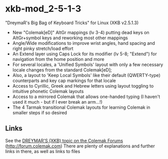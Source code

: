 xkb-mod_2-5-1-3
===============

"DreymaR's Big Bag of Keyboard Tricks" for Linux (XKB v2.5.1.3)

* New "Colemak[eD]" AltGr mappings (lv 3-4) putting dead keys on AltGr+symbol keys and reworking most other mappings
* Angle/Wide modifications to improve wrist angles, hand spacing and right pinky stretch/load effort
* An Extend layer using Caps Lock for its modifier (lv 5-8; "Extend") for navigation from the home position and more
* For several locales, a 'Unified Symbols' layout with only a few necessary locale changes from the standard Colemak[eD];
* Also, a layout to 'Keep Local Symbols' like their default (QWERTY-type) counterparts and key cap markings for that locale
* Access to Cyrillic, Greek and Hebrew letters using layout toggling to intuitive phonetic Colemak layouts
* Access to a mirrored Colemak that allows one-handed typing (I haven't used it much - but if I ever break an arm...!)
* The 4 Tarmak transitional Colemak layouts for learning Colemak in smaller steps if so desired

Links
-----

See the [DREYMAR'S (XKB) topic on the Colemak Forums](http://forum.colemak.com/viewtopic.php?id=1438) (http://forum.colemak.com)
There are plenty of explanations and further links in there, as well as links to files
